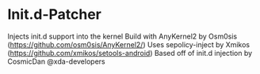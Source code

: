 # Init.d-Patcher
Injects init.d support into the kernel
Build with AnyKernel2 by Osm0sis (https://github.com/osm0sis/AnyKernel2/)
Uses sepolicy-inject by Xmikos (https://github.com/xmikos/setools-android)
Based off of init.d injection by CosmicDan @xda-developers